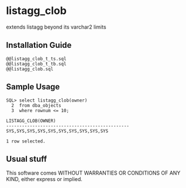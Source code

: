 # listagg_clob
extends listagg beyond its varchar2 limits


## Installation Guide

```console
@@listagg_clob_t_ts.sql
@@listagg_clob_t_tb.sql
@@listagg_clob.sql
```

## Sample Usage

```console
SQL> select listagg_clob(owner)
  2  from dba_objects
  3  where rownum <= 10;

LISTAGG_CLOB(OWNER)
-----------------------------------------------
SYS,SYS,SYS,SYS,SYS,SYS,SYS,SYS,SYS,SYS

1 row selected.
```

## Usual stuff

This software comes WITHOUT WARRANTIES OR CONDITIONS OF ANY KIND, either express or implied.